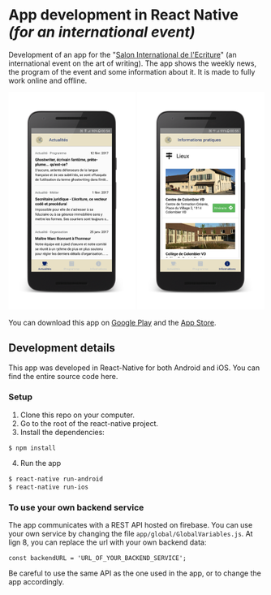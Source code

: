 # App development in React Native _(for an international event)_
Development of an app for the "[Salon International de l'Ecriture](https://www.salonecriture.org/)" (an international event on the art of writing). The app shows the weekly news, the program of the event and some information about it. It is made to fully work online and offline.

<img src=".github/screenshot_app1.png" width="250">
<img src=".github/screenshot_app2.png" width="250">

You can download this app on <a href="https://play.google.com/store/apps/details?id=com.salonecritureapp">Google Play</a> and the <a href="https://itunes.apple.com/us/app/salonecriture/id1210470736?mt=8">App Store</a>.

## Development details
This app was developed in React-Native for both Android and iOS. You can find the entire source code here.

### Setup

1. Clone this repo on your computer.
2. Go to the root of the react-native project.
3. Install the dependencies:
  ```
  $ npm install
  ```

4. Run the app
  ```
  $ react-native run-android
  $ react-native run-ios
  ```

### To use your own backend service
The app communicates with a REST API hosted on firebase. You can use your own service by changing the file `app/global/GlobalVariables.js`. At lign 8, you can replace the url with your own backend data:
```
const backendURL = 'URL_OF_YOUR_BACKEND_SERVICE';
```
Be careful to use the same API as the one used in the app, or to change the app accordingly.
